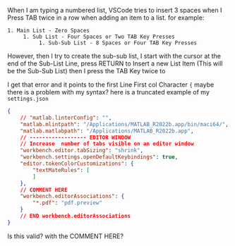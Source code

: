 


When I am typing a numbered list, VSCode tries to insert 3 spaces when I Press TAB twice in a row when adding an item to a list. for example:
```
1. Main List - Zero Spaces
     1. Sub List - Four Spaces or Two TAB Key Presses
          1. Sub-Sub List - 8 Spaces or Four TAB Key Presses
```
However, then I try to create the sub-sub list, I start with the cursor at the end of the Sub-List Line, press RETURN to Insert a new List Item (This will be the Sub-Sub List) then I press the TAB Key twice to 



I get that error and it points to the first Line First col Character `{` maybe there is a problem with my syntax? here is a truncated example of my `settings.json`
```json
{
    // "matlab.linterConfig": "",
    "matlab.mlintpath": "/Applications/MATLAB_R2022b.app/bin/maci64/",
    "matlab.matlabpath": "/Applications/MATLAB_R2022b.app",
    // ------------------ EDITOR WINDOW
    // Increase  number of tabs visible on an editor window
    "workbench.editor.tabSizing": "shrink",
    "workbench.settings.openDefaultKeybindings": true,
    "editor.tokenColorCustomizations": {
        "textMateRules": [
        ]
    },
    // COMMENT HERE
    "workbench.editorAssociations": {
        "*.pdf": "pdf.preview"
    } 
    // END workbench.editorAssociations
}
```
Is this valid? with the COMMENT HERE?
